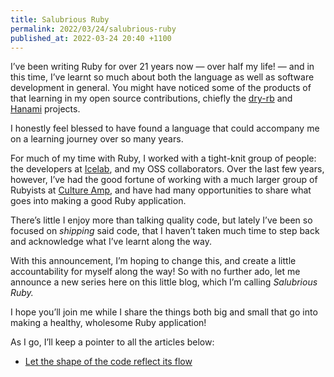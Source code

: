 ```yaml
---
title: Salubrious Ruby
permalink: 2022/03/24/salubrious-ruby
published_at: 2022-03-24 20:40 +1100
---
```


I’ve been writing Ruby for over 21 years now — over half my life! — and in this time, I’ve learnt so much about both the language as well as software development in general. You might have noticed some of the products of that learning in my open source contributions, chiefly the [dry-rb](https://dry-rb.org) and [Hanami](https://hanamirb.org) projects.

I honestly feel blessed to have found a language that could accompany me on a learning journey over so many years.

For much of my time with Ruby, I worked with a tight-knit group of people: the developers at [Icelab](https://www.icelab.com.au), and my OSS collaborators. Over the last few years, however, I’ve had the good fortune of working with a much larger group of Rubyists at [Culture Amp](https://www.cultureamp.com), and have had many opportunities to share what goes into making a good Ruby application.

There’s little I enjoy more than talking quality code, but lately I’ve been so focused on _shipping_ said code, that I haven’t taken much time to step back and acknowledge what I’ve learnt along the way.

With this announcement, I’m hoping to change this, and create a little accountability for myself along the way! So with no further ado, let me announce a new series here on this little blog, which I’m calling _Salubrious Ruby._

I hope you’ll join me while I share the things both big and small that go into making a healthy, wholesome Ruby application!

As I go, I’ll keep a pointer to all the articles below:

- [Let the shape of the code reflect its flow](/writing/2022/03/24/let-the-shape-of-the-code-reflect-its-flow)
